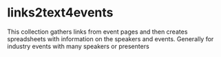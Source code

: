 # links2text4events
This collection gathers links from event pages and then creates spreadsheets with information on the speakers and events. Generally for industry events with many speakers or presenters
